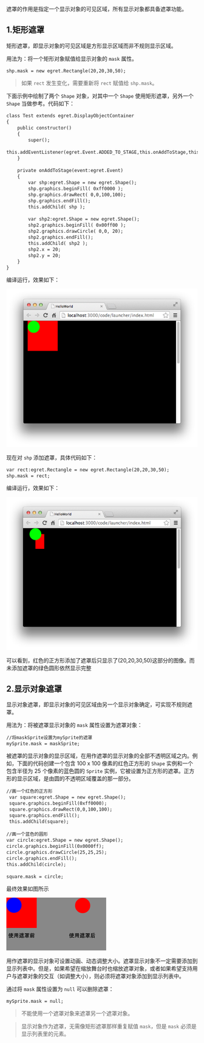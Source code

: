 
遮罩的作用是指定一个显示对象的可见区域，所有显示对象都具备遮罩功能。

## 1.矩形遮罩

矩形遮罩，即显示对象的可见区域是方形显示区域而非不规则显示区域。

用法为：将一个矩形对象赋值给显示对象的 `mask` 属性。

~~~
shp.mask = new egret.Rectangle(20,20,30,50); 
~~~

> 如果 `rect` 发生变化，需要重新将 `rect` 赋值给 `shp.mask`。

下面示例中绘制了两个 `Shape` 对象，对其中一个 `Shape` 使用矩形遮罩，另外一个 `Shape` 当做参考。代码如下：

~~~
class Test extends egret.DisplayObjectContainer
{
    public constructor()
    {
        super();
        this.addEventListener(egret.Event.ADDED_TO_STAGE,this.onAddToStage,this);
    }

    private onAddToStage(event:egret.Event)
    {
        var shp:egret.Shape = new egret.Shape();
        shp.graphics.beginFill( 0xff0000 );
        shp.graphics.drawRect( 0,0,100,100);
        shp.graphics.endFill();
        this.addChild( shp );

        var shp2:egret.Shape = new egret.Shape();
        shp2.graphics.beginFill( 0x00ff00 );
        shp2.graphics.drawCircle( 0,0, 20);
        shp2.graphics.endFill();
        this.addChild( shp2 );
        shp2.x = 20;
        shp2.y = 20;
    }
}
~~~

编译运行，效果如下：

![image](55653415102ac.png)

现在对 `shp` 添加遮罩，具体代码如下：

~~~
var rect:egret.Rectangle = new egret.Rectangle(20,20,30,50);  
shp.mask = rect;
~~~


编译运行，效果如下：

![image](5565341511ede.png)

可以看到，红色的正方形添加了遮罩后只显示了(20,20,30,50)这部分的图像。而未添加遮罩的绿色圆形依然显示完整


## 2.显示对象遮罩

显示对象遮罩，即显示对象的可见区域由另一个显示对象确定，可实现不规则遮罩。

用法为：将被遮罩显示对象的 `mask` 属性设置为遮罩对象：

```
//将maskSprite设置为mySprite的遮罩
mySprite.mask = maskSprite;
```
被遮罩的显示对象的显示区域，在用作遮罩的显示对象的全部不透明区域之内。例如，下面的代码创建一个包含 100 x 100 像素的红色正方形的 `Shape` 实例和一个包含半径为 25 个像素的蓝色圆的 `Sprite` 实例，它被设置为正方形的遮罩。正方形的显示区域，是由圆的不透明区域覆盖的那一部分。

```
//画一个红色的正方形
 var square:egret.Shape = new egret.Shape();
 square.graphics.beginFill(0xff0000);
 square.graphics.drawRect(0,0,100,100);
 square.graphics.endFill();
 this.addChild(square);

//画一个蓝色的圆形
var circle:egret.Shape = new egret.Shape();
circle.graphics.beginFill(0x0000ff);
circle.graphics.drawCircle(25,25,25);
circle.graphics.endFill();
this.addChild(circle);

square.mask = circle;
```
最终效果如图所示

![](55a32cdb75779.png)

用作遮罩的显示对象可设置动画、动态调整大小。遮罩显示对象不一定需要添加到显示列表中。但是，如果希望在缩放舞台时也缩放遮罩对象，或者如果希望支持用户与遮罩对象的交互（如调整大小），则必须将遮罩对象添加到显示列表中。

通过将 `mask` 属性设置为 `null` 可以删除遮罩：

```
mySprite.mask = null;
```
> 不能使用一个遮罩对象来遮罩另一个遮罩对象。

> 显示对象作为遮罩，无需像矩形遮罩那样重复赋值 `mask`，但是 `mask` 必须是显示列表里的元素。

